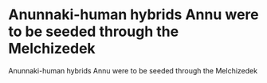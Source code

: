 # Anunnaki-human hybrids Annu were to be seeded through the Melchizedek

Anunnaki-human hybrids Annu were to be seeded through the Melchizedek